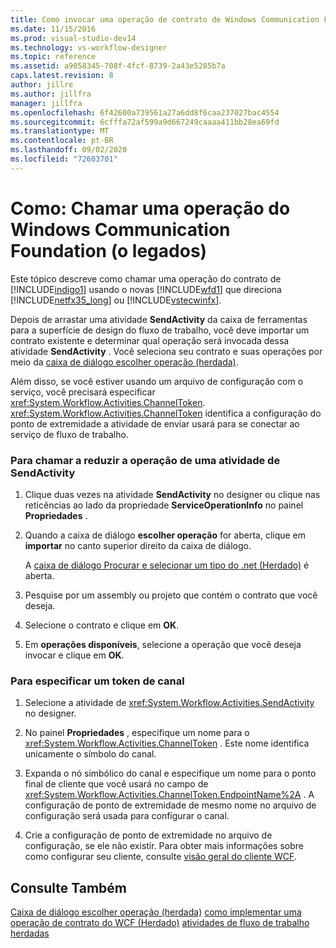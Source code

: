 ```yaml
---
title: Como invocar uma operação de contrato de Windows Communication Foundation (Herdado) | Microsoft Docs
ms.date: 11/15/2016
ms.prod: visual-studio-dev14
ms.technology: vs-workflow-designer
ms.topic: reference
ms.assetid: a9058345-708f-4fcf-8739-2a43e5285b7a
caps.latest.revision: 8
author: jillre
ms.author: jillfra
manager: jillfra
ms.openlocfilehash: 6f42600a739561a27a6dd8f6caa237027bac4554
ms.sourcegitcommit: 6cfffa72af599a9d667249caaaa411bb28ea69fd
ms.translationtype: MT
ms.contentlocale: pt-BR
ms.lasthandoff: 09/02/2020
ms.locfileid: "72603701"
---
```

# <a name="how-to-invoke-a-windows-communication-foundation-contract-operation-legacy"></a>Como: Chamar uma operação do Windows Communication Foundation (o legados)
Este tópico descreve como chamar uma operação do contrato de [!INCLUDE[indigo1](../includes/indigo1-md.md)] usando o novas [!INCLUDE[wfd1](../includes/wfd1-md.md)] que direciona [!INCLUDE[netfx35_long](../includes/netfx35-long-md.md)] ou [!INCLUDE[vstecwinfx](../includes/vstecwinfx-md.md)].

 Depois de arrastar uma atividade **SendActivity** da caixa de ferramentas para a superfície de design do fluxo de trabalho, você deve importar um contrato existente e determinar qual operação será invocada dessa atividade **SendActivity** . Você seleciona seu contrato e suas operações por meio da [caixa de diálogo escolher operação (herdada)](../workflow-designer/choose-operation-dialog-box-legacy.md).

 Além disso, se você estiver usando um arquivo de configuração com o serviço, você precisará especificar <xref:System.Workflow.Activities.ChannelToken>. <xref:System.Workflow.Activities.ChannelToken> identifica a configuração do ponto de extremidade a atividade de enviar usará para se conectar ao serviço de fluxo de trabalho.

### <a name="to-invoke-a-wcf-contract-operation-from-a-sendactivity-activity"></a>Para chamar a reduzir a operação de uma atividade de SendActivity

1. Clique duas vezes na atividade **SendActivity** no designer ou clique nas reticências ao lado da propriedade **ServiceOperationInfo** no painel **Propriedades** .

2. Quando a caixa de diálogo **escolher operação** for aberta, clique em **importar** no canto superior direito da caixa de diálogo.

     A [caixa de diálogo Procurar e selecionar um tipo do .net (Herdado)](../workflow-designer/browse-and-select-a-dotnet-type-dialog-box-legacy.md) é aberta.

3. Pesquise por um assembly ou projeto que contém o contrato que você deseja.

4. Selecione o contrato e clique em **OK**.

5. Em **operações disponíveis**, selecione a operação que você deseja invocar e clique em **OK**.

### <a name="to-specify-a-channel-token"></a>Para especificar um token de canal

1. Selecione a atividade de <xref:System.Workflow.Activities.SendActivity> no designer.

2. No painel **Propriedades** , especifique um nome para o <xref:System.Workflow.Activities.ChannelToken> . Este nome identifica unicamente o símbolo do canal.

3. Expanda o nó simbólico do canal e especifique um nome para o ponto final de cliente que você usará no campo de <xref:System.Workflow.Activities.ChannelToken.EndpointName%2A> . A configuração de ponto de extremidade de mesmo nome no arquivo de configuração será usada para configurar o canal.

4. Crie a configuração de ponto de extremidade no arquivo de configuração, se ele não existir. Para obter mais informações sobre como configurar seu cliente, consulte [visão geral do cliente WCF](https://msdn.microsoft.com/library/f60d9bc5-8ade-4471-8ecf-5a07a936c82d).

## <a name="see-also"></a>Consulte Também
 [Caixa de diálogo escolher operação (herdada)](../workflow-designer/choose-operation-dialog-box-legacy.md) [como implementar uma operação de contrato do WCF (Herdado)](../workflow-designer/how-to-implement-a-windows-communication-foundation-contract-operation-legacy.md) [atividades de fluxo de trabalho herdadas](../workflow-designer/legacy-workflow-activities.md)